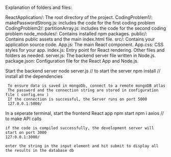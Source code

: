 
Explanation of folders and files:

ReactApplication/: The root directory of the project.
    CodingProblem1/:
        makePasswordStrong.js: includes the code for the first coding problem
    CodingProblem2/:
        partitionArray.js: includes the code for the second coding problem
    node_modules/: Contains installed npm packages.
    public/: Contains public assets and the main index.html file.
    src/: Contains your application source code.
        App.js: The main React component.
        App.css: CSS styles for your app.
        index.js: Entry point for React rendering.
            Other files and folders as needed.
    server.js: The backend server file written in Node.js.
    package.json: Configuration file for the React App and Node.js.

Start the backend server
     node server.js // to start the server
     npm install // install all the dependencies

     To ensure data is saved in mongoDb, connect to a remote mongoDB atlas
     The password and the connection string are stored in configuration file ( config.env )
     If the connection is successful, the Server runs on port 5000
     127.0.0.1:5000/
     

In a seperate terminal, start the frontend React app
    npm start
    npm i axios // to make API calls

    if the code is compiled successfully, the development server will start on port 3000
    127:0.0.1:3000/

    enter the string in the input element and hit submit to display all the results in the database db

